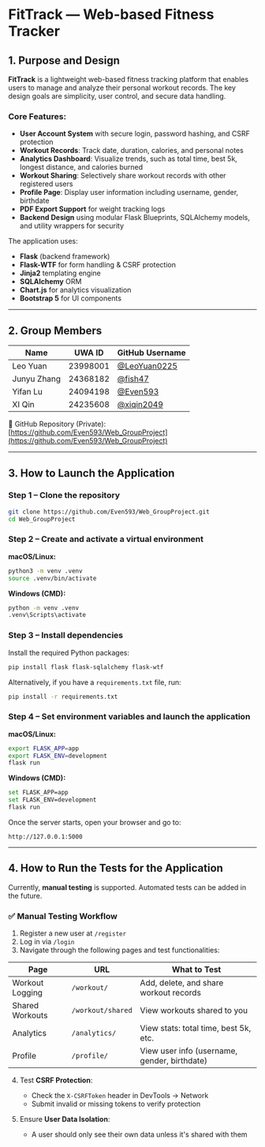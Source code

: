 # FitTrack — Web-based Fitness Tracker

## 1. Purpose and Design

**FitTrack** is a lightweight web-based fitness tracking platform that enables users to manage and analyze their personal workout records. The key design goals are simplicity, user control, and secure data handling.

### Core Features:
- **User Account System** with secure login, password hashing, and CSRF protection  
- **Workout Records**: Track date, duration, calories, and personal notes  
- **Analytics Dashboard**: Visualize trends, such as total time, best 5k, longest distance, and calories burned  
- **Workout Sharing**: Selectively share workout records with other registered users  
- **Profile Page**: Display user information including username, gender, birthdate  
- **PDF Export Support** for weight tracking logs  
- **Backend Design** using modular Flask Blueprints, SQLAlchemy models, and utility wrappers for security  

The application uses:
- **Flask** (backend framework)  
- **Flask-WTF** for form handling & CSRF protection  
- **Jinja2** templating engine  
- **SQLAlchemy** ORM  
- **Chart.js** for analytics visualization  
- **Bootstrap 5** for UI components  

---

## 2. Group Members

| Name         | UWA ID     | GitHub Username                                      |
|--------------|------------|------------------------------------------------------|
| Leo Yuan     | 23998001   | [@LeoYuan0225](https://github.com/LeoYuan0225)       |
| Junyu Zhang  | 24368182   | [@fish47](https://github.com/fish47)                 |
| Yifan Lu     | 24094198   | [@Even593](https://github.com/Even593)               |
| XI Qin       | 24235608   | [@xiqin2049](https://github.com/xiqin2049)           |

🔗 GitHub Repository (Private): [https://github.com/Even593/Web_GroupProject](https://github.com/Even593/Web_GroupProject)

---

## 3. How to Launch the Application

### Step 1 – Clone the repository

```bash
git clone https://github.com/Even593/Web_GroupProject.git
cd Web_GroupProject
```

### Step 2 – Create and activate a virtual environment

**macOS/Linux:**

```bash
python3 -m venv .venv
source .venv/bin/activate
```

**Windows (CMD):**

```bash
python -m venv .venv
.venv\Scripts\activate
```

### Step 3 – Install dependencies

Install the required Python packages:

```bash
pip install flask flask-sqlalchemy flask-wtf
```

Alternatively, if you have a `requirements.txt` file, run:

```bash
pip install -r requirements.txt
```

### Step 4 – Set environment variables and launch the application

**macOS/Linux:**

```bash
export FLASK_APP=app
export FLASK_ENV=development
flask run
```

**Windows (CMD):**

```bash
set FLASK_APP=app
set FLASK_ENV=development
flask run
```

Once the server starts, open your browser and go to:

```
http://127.0.0.1:5000
```

---

## 4. How to Run the Tests for the Application

Currently, **manual testing** is supported. Automated tests can be added in the future.

### ✅ Manual Testing Workflow

1. Register a new user at `/register`  
2. Log in via `/login`  
3. Navigate through the following pages and test functionalities:

| Page             | URL               | What to Test                                |
|------------------|-------------------|---------------------------------------------|
| Workout Logging  | `/workout/`       | Add, delete, and share workout records      |
| Shared Workouts  | `/workout/shared` | View workouts shared to you                 |
| Analytics        | `/analytics/`     | View stats: total time, best 5k, etc.       |
| Profile          | `/profile/`       | View user info (username, gender, birthdate) |

4. Test **CSRF Protection**:
   - Check the `X-CSRFToken` header in DevTools → Network  
   - Submit invalid or missing tokens to verify protection

5. Ensure **User Data Isolation**:
   - A user should only see their own data unless it's shared with them
